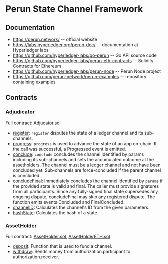 # Perun State Channel Framework

## Documentation

  * https://perun.network/ -- official website
  * https://labs.hyperledger.org/perun-doc/ -- documentation at Hyperledger labs
  * https://github.com/hyperledger-labs/go-perun -- Go API source code
  * https://github.com/hyperledger-labs/perun-eth-contracts -- Solidity Contracts for Ethereum
  * https://github.com/hyperledger-labs/perun-node -- Perun Node project
  * https://github.com/perun-network/perun-examples -- repository containing examples


## Contracts

### Adjudicator

Full contract:
[Adjucator.sol](https://github.com/hyperledger-labs/perun-eth-contracts/blob/abd762dc7d3271f797e304d8bb641f71f8c5c206/contracts/Adjudicator.sol)

  * [register](https://github.com/hyperledger-labs/perun-eth-contracts/blob/abd762dc7d3271f797e304d8bb641f71f8c5c206/contracts/Adjudicator.sol#L74-L87):
    `register` disputes the state of a ledger channel and its sub-channels.
  * [progress](https://github.com/hyperledger-labs/perun-eth-contracts/blob/abd762dc7d3271f797e304d8bb641f71f8c5c206/contracts/Adjudicator.sol#L170-L211):
    `progress` is used to advance the state of an app on-chain.
    If the call was successful, a Progressed event is emitted.
  * [conclude](https://github.com/hyperledger-labs/perun-eth-contracts/blob/abd762dc7d3271f797e304d8bb641f71f8c5c206/contracts/Adjudicator.sol#L222-L234):
    `conclude` concludes the channel identified by params including its sub-channels and sets the accumulated outcome at the assetholders.
    The channel must be a ledger channel and not have been concluded yet.
    Sub-channels are force-concluded if the parent channel is concluded.
  * [concludeFinal](https://github.com/hyperledger-labs/perun-eth-contracts/blob/abd762dc7d3271f797e304d8bb641f71f8c5c206/contracts/Adjudicator.sol#L236-L268):
    Immediately concludes the channel identified by `params` if the provided state is valid and final.
    The caller must provide signatures from all participants.
    Since any fully-signed final state supersedes any ongoing dispute, concludeFinal may skip any registered dispute.
    The function emits events Concluded and FinalConcluded.
  * [channelID](https://github.com/hyperledger-labs/perun-eth-contracts/blob/abd762dc7d3271f797e304d8bb641f71f8c5c206/contracts/Adjudicator.sol#L270-L277):
    Calculates the channel's ID from the given parameters.
  * [hashState](https://github.com/hyperledger-labs/perun-eth-contracts/blob/abd762dc7d3271f797e304d8bb641f71f8c5c206/contracts/Adjudicator.sol#L279-L286):
    Calculates the hash of a state.


### AssetHolder

Full contract:
[AssetHolder.sol](https://github.com/hyperledger-labs/perun-eth-contracts/blob/abd762dc7d3271f797e304d8bb641f71f8c5c206/contracts/AssetHolder.sol),
[AssetHolderETH.sol](https://github.com/hyperledger-labs/perun-eth-contracts/blob/abd762dc7d3271f797e304d8bb641f71f8c5c206/contracts/AssetHolderETH.sol)

  * [deposit](https://github.com/hyperledger-labs/perun-eth-contracts/blob/abd762dc7d3271f797e304d8bb641f71f8c5c206/contracts/AssetHolder.sol#L120-L138):
    Function that is used to fund a channel.
  * [withdraw](https://github.com/hyperledger-labs/perun-eth-contracts/blob/abd762dc7d3271f797e304d8bb641f71f8c5c206/contracts/AssetHolder.sol#L140-L165):
    Sends money from authorization.participant to authorization.receiver.
